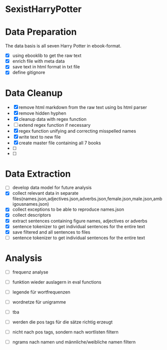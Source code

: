 # SexistHarryPotter

# Data Preparation
The data basis is all seven Harry Potter in ebook-format. 
- [x] using ebooklib to get the raw text
- [x] enrich file with meta data
- [x] save text in html format in txt file
- [x] define gitignore
# Data Cleanup
- [x] remove html markdown from the raw text using bs html parser
- [x] remove hidden hyphen
- [x] cleanup data with regex function
- [ ] extend regex function if necessary
- [x] regex function unifying and correcting misspelled names
- [x] write text to new file
- [x] create master file containing all 7 books
- [ ]
- [ ]
# Data Extraction
- [ ] develop data model for future analysis
- [x] collect relevant data in separate files(names.json,adjectives.json,adverbs.json,female.json,male.json,ambigousnames.json)
- [x] collect exceptions to be able to reproduce names.json
- [x] collect descriptors
- [x] extract sentences containing figure names, adjectives or adverbs
- [x] sentence tokenizer to get individual sentences for the entire text
- [x] save filtered and all sentences to files
- [ ] sentence tokenizer to get individual sentences for the entire text
# Analysis
- [ ] frequenz analyse
- [ ] funktion wieder auslagern in eval functions
- [ ] legende für wortfrequenzen
- [ ] wordnetze für unigramme


- [ ] tba
- [ ] werden die pos tags für die sätze richtig erzeugt
- [ ] nicht nach pos tags, sondern nach wortlisten filtern
- [ ] ngrams nach namen und männliche/weibliche namen filtern